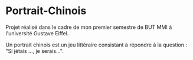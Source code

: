 # Portrait-Chinois
Projet réalisé dans le cadre de mon premier semestre de BUT MMI à l'université Gustave Eiffel.

Un portrait chinois est un jeu littéraire consistant à répondre à la question : "Si jétais ..., je serais...".
